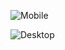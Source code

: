 ![Mobile](https://user-images.githubusercontent.com/35585621/161388093-2cc40470-fc55-4f72-b1ae-9a37853c5cea.png)

![Desktop](https://user-images.githubusercontent.com/35585621/161388075-ee814857-d480-4cc2-8e37-757cf26c72ec.png)
